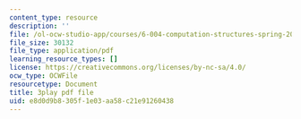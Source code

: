 ```yaml
---
content_type: resource
description: ''
file: /ol-ocw-studio-app/courses/6-004-computation-structures-spring-2017/e8d0d9b8305f1e03aa58c21e91260438_6XV3uLfKzog.pdf
file_size: 30132
file_type: application/pdf
learning_resource_types: []
license: https://creativecommons.org/licenses/by-nc-sa/4.0/
ocw_type: OCWFile
resourcetype: Document
title: 3play pdf file
uid: e8d0d9b8-305f-1e03-aa58-c21e91260438
---
```

